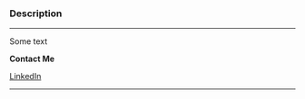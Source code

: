 ### Description   
   
---

Some text   

**Contact Me**   
<div class="icons" id="linkedin"></div>

[LinkedIn](https://futuregames.itch.io/growbot)

---